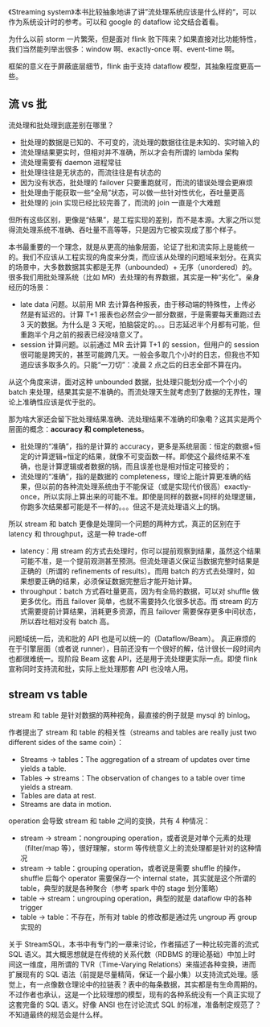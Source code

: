 《Streaming system》本书比较抽象地讲了讲”流处理系统应该是什么样的“，可以作为系统设计时的参考。可以和 google 的 dataflow 论文结合着看。

为什么以前 storm 一片繁荣，但是面对 flink 败下阵来？如果直接对比功能特性，我们当然能列举出很多：window 啊、exactly-once 啊、event-time 啊。

框架的意义在于屏蔽底层细节，flink 由于支持 dataflow 模型，其抽象程度更高一些。

## 流 vs 批

流处理和批处理到底差别在哪里？

- 批处理的数据是已知的、不可变的，流处理的数据往往是未知的、实时输入的
- 流处理结果更实时，但相对并不准确，所以才会有所谓的 lambda 架构
- 流处理需要有 daemon 进程常驻
- 批处理往往是无状态的，而流往往是有状态的
- 因为没有状态，批处理的 failover 只要重跑就可，而流的错误处理会更麻烦
- 批处理由于能获取一些“全局”状态，可以做一些针对性优化，吞吐量更高
- 批处理的 join 实现已经比较完善了，而流的 join 一直是个大难题

但所有这些区别，更像是“结果”，是工程实现的差别，而不是本源。大家之所以觉得流处理系统不准确、吞吐量不高等等，只是因为它被实现成了那个样子。

本书最重要的一个理念，就是从更高的抽象层面，论证了批和流实际上是能统一的。我们不应该从工程实现的角度来分类，而应该从处理的问题域来划分。在真实的场景中，大多数数据其实都是无界（unbounded）+ 无序（unordered）的。很多我们用批处理系统（比如 MR）去处理的有界数据，其实是一种“劣化”。亲身经历的场景：

- late data 问题。以前用 MR 去计算各种报表，由于移动端的特殊性，上传必然是有延迟的。计算 T+1 报表也必然会少一部分数据，于是需要每天重跑过去 3 天的数据。为什么是 3 天呢，拍脑袋定的。。。日志延迟半个月都有可能，但重跑半个月之前的报表已经没啥意义了。
- session 计算问题。以前通过 MR 去计算 T+1 的 session，但用户的 session 很可能是跨天的，甚至可能跨几天。一般会多取几个小时的日志，但我也不知道应该多取多久的。只能“一刀切”：凌晨 2 点之后的日志全部不算在内。

从这个角度来讲，面对这种 unbounded 数据，批处理只能划分成一个个小的 batch 来处理，结果其实是不准确的。而流处理天生就考虑到了数据的无界性，理论上准确性应该是优于批的。

那为啥大家还会留下批处理结果准确、流处理结果不准确的印象嘞？这其实是两个层面的概念：**accuracy 和 completeness**。

- 批处理的“准确”，指的是计算的 accuracy，更多是系统层面：恒定的数据+恒定的计算逻辑=恒定的结果，就像不可变函数一样。即使这个最终结果不准确，也是计算逻辑或者数据的锅，而且误差也是相对恒定可接受的；
- 流处理的“准确”，指的是数据的 completeness，理论上能计算更准确的结果，但以前的各种流处理系统由于不能保证（或是实现代价很高）exactly-once，所以实际上算出来的可能不准。即使是同样的数据+同样的处理逻辑，你跑多次结果都可能是不一样的。。。但这不是流处理语义上的锅。

所以 stream 和 batch 更像是处理同一个问题的两种方式，真正的区别在于 latency 和 throughput，这是一种 trade-off

- latency：用 stream 的方式去处理时，你可以提前观察到结果，虽然这个结果可能不准，是一个提前观测甚至预测。但流处理语义保证当数据完整时结果是正确的（所谓的 refinements of results）。而用 batch 的方式去处理时，如果想要正确的结果，必须保证数据完整后才能开始计算。
- throughput：batch 方式吞吐量更高，因为有全局的数据，可以对 shuffle 做更多优化。而且 failover 简单，也就不需要持久化很多状态。而 stream 的方式需要提前计算结果，消耗更多资源，而且 failover 需要保存更多中间状态，所以吞吐相对没有 batch 高。

问题域统一后，流和批的 API 也是可以统一的（Dataflow/Beam）。
真正麻烦的在于引擎层面（或者说 runner），目前还没有一个很好的解，估计很长一段时间内也都很难统一。现阶段 Beam 这套 API，还是用于流处理更实际一点。即使 flink 宣称同时支持流和批，实际上批处理那套 API 也没啥人用。

## stream vs table

stream 和 table 是针对数据的两种视角，最直接的例子就是 mysql 的 binlog。

作者提出了 stream 和 table 的相关性（streams and tables are really just two different sides of the same coin）：

- Streams → tables：The aggregation of a stream of updates over time yields a table.
- Tables → streams：The observation of changes to a table over time yields a stream.
- Tables are data at rest.
- Streams are data in motion.

operation 会导致 stream 和 table 之间的变换，共有 4 种情况：

- stream → stream：nongrouping operation，或者说是对单个元素的处理（filter/map 等），很好理解，storm 等传统意义上的流处理都是针对的这种情况
- stream → table：grouping operation，或者说是需要 shuffle 的操作，shuffle 后每个 operator 需要保存一个 internal state，其实就是这个所谓的 table，典型的就是各种聚合（参考 spark 中的 stage 划分策略）
- table → stream：ungrouping operation，典型的就是 dataflow 中的各种 trigger
- table → table：不存在，所有对 table 的修改都是通过先 ungroup 再 group 实现的

关于 StreamSQL，本书中有专门的一章来讨论，作者描述了一种比较完善的流式 SQL 语义。其大概思想就是在传统的关系代数（RDBMS 的理论基础）中加上时间这一维度，用所谓的 TVR（Time-Varying Relations）来描述各种变换，进而扩展现有的 SQL 语法（前提是尽量精简，保证一个最小集）以支持流式处理。感觉上，有一点像数仓理论中的拉链表？表中的每条数据，其实都是有生命周期的。
不过作者也承认，这是一个比较理想的模型，现有的各种系统没有一个真正实现了这套完备的 SQL 语义。好像 ANSI 也在讨论流式 SQL 的标准，准备制定规范了？不知道最终的规范会是什么样。
